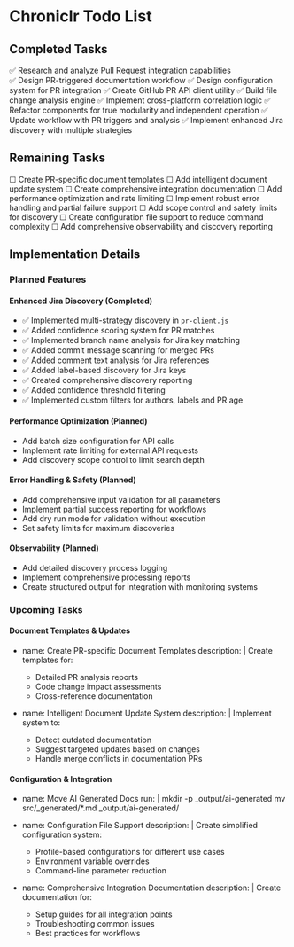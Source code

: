 # Chroniclr Todo List

## Completed Tasks

✅ Research and analyze Pull Request integration capabilities  
✅ Design PR-triggered documentation workflow
✅ Design configuration system for PR integration
✅ Create GitHub PR API client utility
✅ Build file change analysis engine
✅ Implement cross-platform correlation logic
✅ Refactor components for true modularity and independent operation
✅ Update workflow with PR triggers and analysis
✅ Implement enhanced Jira discovery with multiple strategies

## Remaining Tasks

☐ Create PR-specific document templates
☐ Add intelligent document update system
☐ Create comprehensive integration documentation
☐ Add performance optimization and rate limiting
☐ Implement robust error handling and partial failure support
☐ Add scope control and safety limits for discovery
☐ Create configuration file support to reduce command complexity
☐ Add comprehensive observability and discovery reporting

## Implementation Details

### Planned Features

#### Enhanced Jira Discovery (Completed)

- ✅ Implemented multi-strategy discovery in `pr-client.js`
- ✅ Added confidence scoring system for PR matches
- ✅ Implemented branch name analysis for Jira key matching
- ✅ Added commit message scanning for merged PRs
- ✅ Added comment text analysis for Jira references
- ✅ Added label-based discovery for Jira keys
- ✅ Created comprehensive discovery reporting
- ✅ Added confidence threshold filtering
- ✅ Implemented custom filters for authors, labels and PR age

#### Performance Optimization (Planned)

- Add batch size configuration for API calls
- Implement rate limiting for external API requests
- Add discovery scope control to limit search depth

#### Error Handling & Safety (Planned)

- Add comprehensive input validation for all parameters
- Implement partial success reporting for workflows
- Add dry run mode for validation without execution
- Set safety limits for maximum discoveries

#### Observability (Planned)

- Add detailed discovery process logging
- Implement comprehensive processing reports
- Create structured output for integration with monitoring systems

### Upcoming Tasks

#### Document Templates & Updates

- name: Create PR-specific Document Templates
  description: |
  Create templates for:

  - Detailed PR analysis reports
  - Code change impact assessments
  - Cross-reference documentation

- name: Intelligent Document Update System
  description: |
  Implement system to:
  - Detect outdated documentation
  - Suggest targeted updates based on changes
  - Handle merge conflicts in documentation PRs

#### Configuration & Integration

- name: Move AI Generated Docs
  run: |
  mkdir -p \_output/ai-generated
  mv src/\_generated/\*.md \_output/ai-generated/

- name: Configuration File Support
  description: |
  Create simplified configuration system:

  - Profile-based configurations for different use cases
  - Environment variable overrides
  - Command-line parameter reduction

- name: Comprehensive Integration Documentation
  description: |
  Create documentation for:
  - Setup guides for all integration points
  - Troubleshooting common issues
  - Best practices for workflows
